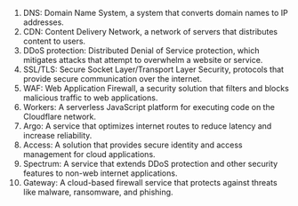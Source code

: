 1. DNS: Domain Name System, a system that converts domain names to IP addresses.
2. CDN: Content Delivery Network, a network of servers that distributes content to users.
3. DDoS protection: Distributed Denial of Service protection, which mitigates attacks that attempt to overwhelm a website or service.
4. SSL/TLS: Secure Socket Layer/Transport Layer Security, protocols that provide secure communication over the internet.
5. WAF: Web Application Firewall, a security solution that filters and blocks malicious traffic to web applications.
6. Workers: A serverless JavaScript platform for executing code on the Cloudflare network.
7. Argo: A service that optimizes internet routes to reduce latency and increase reliability.
8. Access: A solution that provides secure identity and access management for cloud applications.
9. Spectrum: A service that extends DDoS protection and other security features to non-web internet applications.
10. Gateway: A cloud-based firewall service that protects against threats like malware, ransomware, and phishing.
